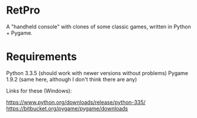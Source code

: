 RetPro
======

A "handheld console" with clones of some classic games, written in Python + Pygame.


Requirements
============

Python 3.3.5 (should work with newer versions without problems)
Pygame 1.9.2 (same here, although I don't think there are any)

Links for these (Windows):

https://www.python.org/downloads/release/python-335/
https://bitbucket.org/pygame/pygame/downloads
